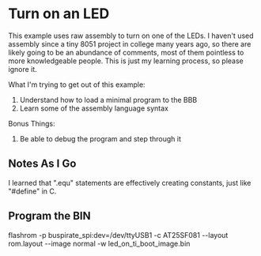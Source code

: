 # Turn on an LED

This example uses raw assembly to turn on one of the LEDs. I haven't used assembly since a tiny 8051 project in college many years ago, so there
are likely going to be an abundance of comments, most of them pointless to more knowledgeable people. This is just my learning process, so please
ignore it.

What I'm trying to get out of this example:
1. Understand how to load a minimal program to the BBB
2. Learn some of the assembly language syntax

Bonus Things:
1. Be able to debug the program and step through it


## Notes As I Go
I learned that ".equ" statements are effectively creating constants, just like "#define" in C.



## Program the BIN
flashrom -p buspirate_spi:dev=/dev/ttyUSB1 -c AT25SF081 --layout rom.layout --image normal -w led_on_ti_boot_image.bin
